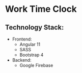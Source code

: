 # Work Time Clock
## Technology Stack:
- Frontend:
  - Angular 11
  - SASS
  - Bootstrap 4
- Backend:
  - Google Firebase
